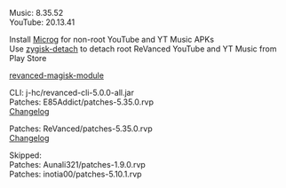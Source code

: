 Music: 8.35.52  
YouTube: 20.13.41  

Install [Microg](https://github.com/ReVanced/GmsCore/releases) for non-root YouTube and YT Music APKs  
Use [zygisk-detach](https://github.com/j-hc/zygisk-detach) to detach root ReVanced YouTube and YT Music from Play Store  

[revanced-magisk-module](https://github.com/j-hc/revanced-magisk-module)
  
CLI: j-hc/revanced-cli-5.0.0-all.jar  
Patches: E85Addict/patches-5.35.0.rvp  
[Changelog](https://github.com/E85Addict/revanced-patches/releases/tag/v5.35.0)

Patches: ReVanced/patches-5.35.0.rvp  
[Changelog](https://github.com/ReVanced/revanced-patches/releases/tag/v5.35.0)  

Skipped:  
Patches: Aunali321/patches-1.9.0.rvp  
Patches: inotia00/patches-5.10.1.rvp    
